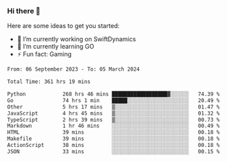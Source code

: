 ### Hi there 👋

Here are some ideas to get you started:

- 🔭 I’m currently working on SwiftDynamics
- 🌱 I’m currently learning GO
-  ⚡ Fun fact: Gaming
  
  <!--
- 👯 I’m looking to collaborate on ...
- 🤔 I’m looking for help with ...
- 💬 Ask me about ...
- 📫 How to reach me: ...
- 😄 Pronouns: ...
-->

<!--START_SECTION:waka-->

```txt
From: 06 September 2023 - To: 05 March 2024

Total Time: 361 hrs 19 mins

Python            268 hrs 46 mins ██████████████████▓░░░░░░   74.39 %
Go                74 hrs 1 min    █████░░░░░░░░░░░░░░░░░░░░   20.49 %
Other             5 hrs 17 mins   ▒░░░░░░░░░░░░░░░░░░░░░░░░   01.47 %
JavaScript        4 hrs 45 mins   ▒░░░░░░░░░░░░░░░░░░░░░░░░   01.32 %
TypeScript        2 hrs 39 mins   ▒░░░░░░░░░░░░░░░░░░░░░░░░   00.73 %
Markdown          1 hr 46 mins    ░░░░░░░░░░░░░░░░░░░░░░░░░   00.49 %
HTML              39 mins         ░░░░░░░░░░░░░░░░░░░░░░░░░   00.18 %
Makefile          39 mins         ░░░░░░░░░░░░░░░░░░░░░░░░░   00.18 %
ActionScript      38 mins         ░░░░░░░░░░░░░░░░░░░░░░░░░   00.18 %
JSON              33 mins         ░░░░░░░░░░░░░░░░░░░░░░░░░   00.15 %
```

<!--END_SECTION:waka-->
